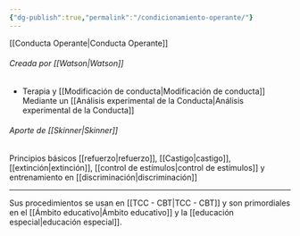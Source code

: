 ```yaml
---
{"dg-publish":true,"permalink":"/condicionamiento-operante/"}
---
```


[[Conducta Operante\|Conducta Operante]]
###### Creada por [[Watson\|Watson]]
- Terapia y [[Modificación de conducta\|Modificación de conducta]] Mediante un [[Análisis experimental de la Conducta\|Análisis experimental de la Conducta]]
###### Aporte de [[Skinner\|Skinner]]
Principios básicos 
[[refuerzo\|refuerzo]], [[Castigo\|castigo]], [[extinción\|extinción]], [[control de estímulos\|control de estímulos]] y entrenamiento en [[discriminación\|discriminación]]

---
Sus procedimientos se usan en [[TCC - CBT\|TCC - CBT]] y son primordiales en el [[Ámbito educativo\|Ámbito educativo]] y la [[educación especial\|educación especial]].